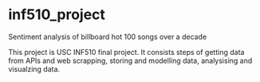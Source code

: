 # inf510_project
Sentiment analysis of billboard hot 100 songs over a decade


This project is USC INF510 final project. It consists steps of getting data from APIs and web scrapping, storing and modelling data, analysising and visualzing data.
